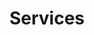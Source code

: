 ---
title: Services
menu:
  main:
    identifier: services
    weight: 2
    # params:
    #   icon:
    #     vendor: bootstrap
    #     name: boxes
---